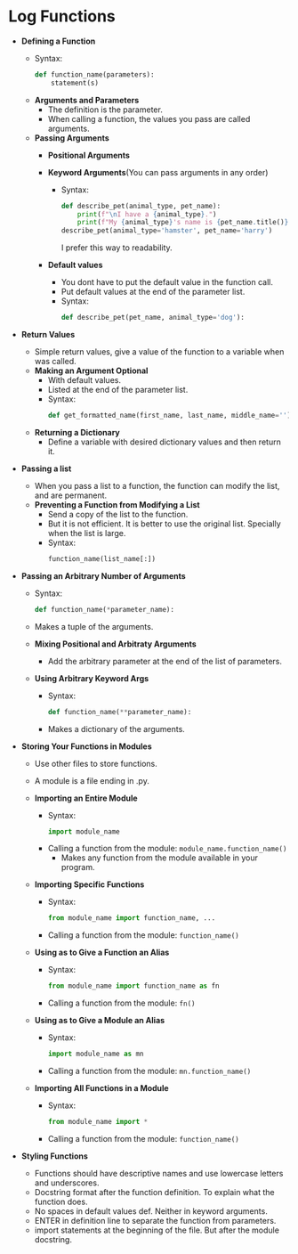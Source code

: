 # Log Functions

- **Defining a Function**
  - Syntax:
    ```python
    def function_name(parameters):
        statement(s)
    ```
  - **Arguments and Parameters**
    - The definition is the parameter.
    - When calling a function, the values you pass are called arguments.
  - **Passing Arguments**
    - **Positional Arguments**
    - **Keyword Arguments**(You can pass arguments in any order)
      - Syntax:
        ```python
        def describe_pet(animal_type, pet_name):
            print(f"\nI have a {animal_type}.")
            print(f"My {animal_type}'s name is {pet_name.title()}.")
        describe_pet(animal_type='hamster', pet_name='harry')
        ```
        I prefer this way to readability.

    - **Default values**
      - You dont have to put the default value in the function call.
      - Put default values at the end of the parameter list.
      - Syntax:
        ```python
        def describe_pet(pet_name, animal_type='dog'):
        ```
- **Return Values**
  - Simple return values, give a value of the function to a variable when was called.
  - **Making an Argument Optional**
    - With default values.
    - Listed at the end of the parameter list.
    - Syntax:
      ```python
      def get_formatted_name(first_name, last_name, middle_name=''):
      ```
  - **Returning a Dictionary**
    - Define a variable with desired dictionary values and then return it.
- **Passing a list**
  - When you pass a list to a function, the function can modify the list, and are permanent.
  - **Preventing a Function from Modifying a List**
    - Send a copy of the list to the function.
    - But it is not efficient. It is better to use the original list. Specially when the list is large.
    - Syntax:
      ```python
      function_name(list_name[:])
      ```

- **Passing an Arbitrary Number of Arguments**
  - Syntax:
    ```python
    def function_name(*parameter_name):
    ```
  - Makes a tuple of the arguments.

  - **Mixing Positional and Arbitraty Arguments**
    - Add the arbitrary parameter at the end of the list of parameters.
  - **Using Arbitrary Keyword Args**
    - Syntax:
      ```python
      def function_name(**parameter_name):
      ```
    - Makes a dictionary of the arguments.

- **Storing Your Functions in Modules**
  - Use other files to store functions.
  - A module is a file ending in .py.
  - **Importing an Entire Module**
    - Syntax:
      ```python
      import module_name
      ```
    - Calling a function from the module: `module_name.function_name()`
      - Makes any function from the module available in your program.

  - **Importing Specific Functions**
    - Syntax:
      ```python
      from module_name import function_name, ...
      ```
    - Calling a function from the module: `function_name()`

  - **Using as to Give a Function an Alias**
    - Syntax:
      ```python
      from module_name import function_name as fn
      ```
    - Calling a function from the module: `fn()`

  - **Using as to Give a Module an Alias**
    - Syntax:
      ```python
      import module_name as mn
      ```
    - Calling a function from the module: `mn.function_name()`

  - **Importing All Functions in a Module**
    - Syntax:
      ```python
      from module_name import *
      ```
    - Calling a function from the module: `function_name()`

- **Styling Functions**
  - Functions should have descriptive names and use lowercase letters and underscores.
  - Docstring format after the function definition. To explain what the function does.
  - No spaces in default values def. Neither in keyword arguments.
  - ENTER in definition line to separate the function from parameters.
  - import statements at the beginning of the file. But after the module docstring.



